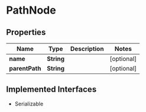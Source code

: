 

# PathNode


## Properties

| Name | Type | Description | Notes |
|------------ | ------------- | ------------- | -------------|
|**name** | **String** |  |  [optional] |
|**parentPath** | **String** |  |  [optional] |


## Implemented Interfaces

* Serializable


